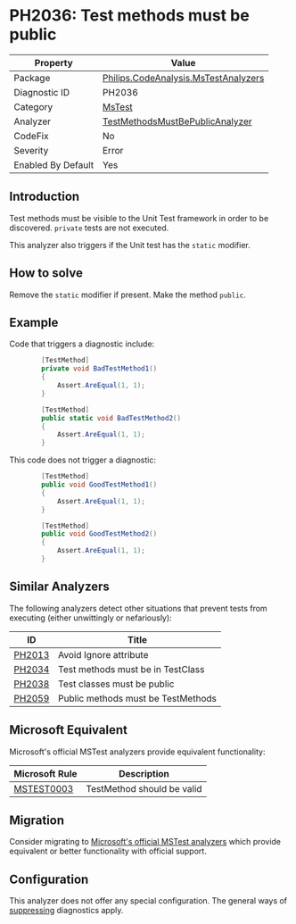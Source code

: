 # PH2036: Test methods must be public

| Property | Value  |
|--|--|
| Package | [Philips.CodeAnalysis.MsTestAnalyzers](https://www.nuget.org/packages/Philips.CodeAnalysis.MsTestAnalyzers) |
| Diagnostic ID | PH2036 |
| Category  | [MsTest](../MsTest.md) |
| Analyzer | [TestMethodsMustBePublicAnalyzer](https://github.com/philips-software/roslyn-analyzers/blob/main/Philips.CodeAnalysis.MsTestAnalyzers/TestMethodsMustBePublicAnalyzer.cs)
| CodeFix  | No |
| Severity | Error |
| Enabled By Default | Yes |

## Introduction

Test methods must be visible to the Unit Test framework in order to be discovered. `private` tests are not executed.

This analyzer also triggers if the Unit test has the `static` modifier.

## How to solve

Remove the `static` modifier if present. Make the method `public`.

## Example

Code that triggers a diagnostic include:
``` cs
        [TestMethod]
        private void BadTestMethod1()
        {
            Assert.AreEqual(1, 1);
        }

        [TestMethod]
        public static void BadTestMethod2()
        {
            Assert.AreEqual(1, 1);
        }
```

This code does not trigger a diagnostic:
``` cs
        [TestMethod]
        public void GoodTestMethod1()
        {
            Assert.AreEqual(1, 1);
        }

        [TestMethod]
        public void GoodTestMethod2()
        {
            Assert.AreEqual(1, 1);
        }
```

## Similar Analyzers

The following analyzers detect other situations that prevent tests from executing (either unwittingly or nefariously):

| ID | Title  |
|--|--|
| [PH2013](./PH2013.md) | Avoid Ignore attribute |
| [PH2034](./PH2034.md) | Test methods must be in TestClass |
| [PH2038](./PH2038.md) | Test classes must be public |
| [PH2059](./PH2059.md) | Public methods must be TestMethods |

## Microsoft Equivalent

Microsoft's official MSTest analyzers provide equivalent functionality:

| Microsoft Rule | Description |
|---|---|
| [MSTEST0003](https://learn.microsoft.com/dotnet/core/testing/mstest-analyzers/mstest0003) | TestMethod should be valid |

## Migration

Consider migrating to [Microsoft's official MSTest analyzers](../MsTest.md#migration-guide) which provide equivalent or better functionality with official support.

## Configuration

This analyzer does not offer any special configuration. The general ways of [suppressing](https://learn.microsoft.com/en-us/dotnet/fundamentals/code-analysis/suppress-warnings) diagnostics apply.
